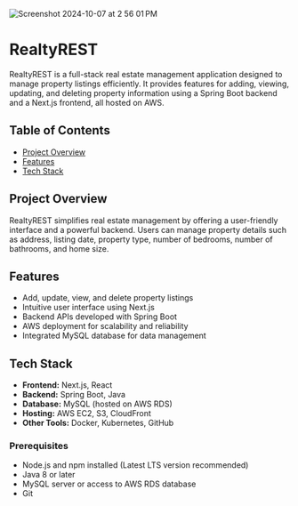 ![Screenshot 2024-10-07 at 2 56 01 PM](https://github.com/user-attachments/assets/452499ff-aead-45ce-a15e-1a514b94f0e7)

# RealtyREST

RealtyREST is a full-stack real estate management application designed to manage property listings efficiently. It provides features for adding, viewing, updating, and deleting property information using a Spring Boot backend and a Next.js frontend, all hosted on AWS.

## Table of Contents
- [Project Overview](#project-overview)
- [Features](#features)
- [Tech Stack](#tech-stack)

## Project Overview
RealtyREST simplifies real estate management by offering a user-friendly interface and a powerful backend. Users can manage property details such as address, listing date, property type, number of bedrooms, number of bathrooms, and home size.

## Features
- Add, update, view, and delete property listings
- Intuitive user interface using Next.js
- Backend APIs developed with Spring Boot
- AWS deployment for scalability and reliability
- Integrated MySQL database for data management

## Tech Stack
- **Frontend:** Next.js, React
- **Backend:** Spring Boot, Java
- **Database:** MySQL (hosted on AWS RDS)
- **Hosting:** AWS EC2, S3, CloudFront
- **Other Tools:** Docker, Kubernetes, GitHub

### Prerequisites
- Node.js and npm installed (Latest LTS version recommended)
- Java 8 or later
- MySQL server or access to AWS RDS database
- Git
